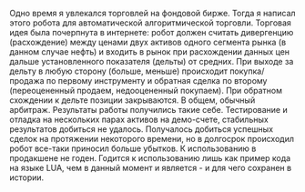Одно время я увлекался торговлей на фондовой бирже.
Тогда я написал этого робота для автоматической алгоритмической торговли. Торговая идея была почерпнута в интернете: робот должен считать дивергенцию (расхождение) между ценами двух активов одного сегмента рынка (в данном случае нефть) и входить в рынок при расхождении данных цен дальше установленного показателя (дельты) от средних. 
При выходе за дельту в любую сторону (больше, меньше) происходит покупка/продажа по первому инструменту и обратная сделка по второму (переоцененный продаем, недооцененный покупаем). При обратном схождении к дельте позиции закрываются. В общем, обычный арбитраж.
Результаты работы получились такие себе. Тестирование и отладка на нескольких парах активов на демо-счете, стабильных результатов добиться не удалось. Получалось добиться успешных сделок на протяжении некоторого времени, но в долгосрок происходил робот все-таки приносил больше убытков.
К использованию в продакшене не годен. Годится к использованию лишь как пример кода на языке LUA, чем в данный момент и является - и для чего сохранен в истории.

